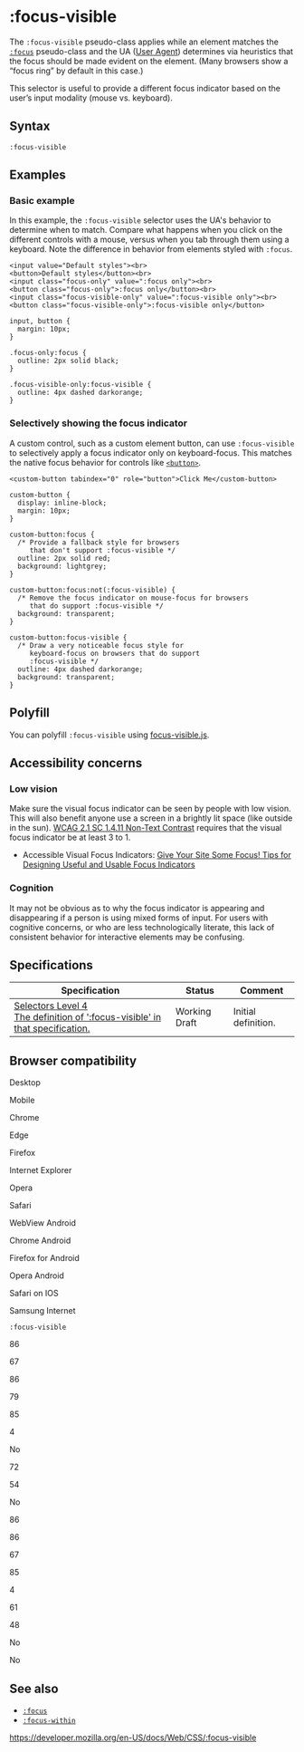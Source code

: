# :focus-visible

The `:focus-visible` pseudo-class applies while an element matches the [`:focus`](:focus) pseudo-class and the UA ([User Agent](https://developer.mozilla.org/en-US/docs/Glossary/User_agent)) determines via heuristics that the focus should be made evident on the element. (Many browsers show a “focus ring” by default in this case.)

This selector is useful to provide a different focus indicator based on the user’s input modality (mouse vs. keyboard).

## Syntax

    :focus-visible

## Examples

### Basic example

In this example, the `:focus-visible` selector uses the UA's behavior to determine when to match. Compare what happens when you click on the different controls with a mouse, versus when you tab through them using a keyboard. Note the difference in behavior from elements styled with `:focus`.

    <input value="Default styles"><br>
    <button>Default styles</button><br>
    <input class="focus-only" value=":focus only"><br>
    <button class="focus-only">:focus only</button><br>
    <input class="focus-visible-only" value=":focus-visible only"><br>
    <button class="focus-visible-only">:focus-visible only</button>

    input, button {
      margin: 10px;
    }

    .focus-only:focus {
      outline: 2px solid black;
    }

    .focus-visible-only:focus-visible {
      outline: 4px dashed darkorange;
    }

### Selectively showing the focus indicator

A custom control, such as a custom element button, can use `:focus-visible` to selectively apply a focus indicator only on keyboard-focus. This matches the native focus behavior for controls like [`<button>`](https://developer.mozilla.org/en-US/docs/Web/HTML/Element/button).

    <custom-button tabindex="0" role="button">Click Me</custom-button>

    custom-button {
      display: inline-block;
      margin: 10px;
    }

    custom-button:focus {
      /* Provide a fallback style for browsers
         that don't support :focus-visible */
      outline: 2px solid red;
      background: lightgrey;
    }

    custom-button:focus:not(:focus-visible) {
      /* Remove the focus indicator on mouse-focus for browsers
         that do support :focus-visible */
      background: transparent;
    }

    custom-button:focus-visible {
      /* Draw a very noticeable focus style for
         keyboard-focus on browsers that do support
         :focus-visible */
      outline: 4px dashed darkorange;
      background: transparent;
    }

## Polyfill

You can polyfill `:focus-visible` using [focus-visible.js](https://github.com/WICG/focus-visible).

## Accessibility concerns

### Low vision

Make sure the visual focus indicator can be seen by people with low vision. This will also benefit anyone use a screen in a brightly lit space (like outside in the sun). [WCAG 2.1 SC 1.4.11 Non-Text Contrast](https://www.w3.org/WAI/WCAG21/Understanding/non-text-contrast.html) requires that the visual focus indicator be at least 3 to 1.

- Accessible Visual Focus Indicators: [Give Your Site Some Focus! Tips for Designing Useful and Usable Focus Indicators](https://www.deque.com/blog/give-site-focus-tips-designing-usable-focus-indicators/)

### Cognition

It may not be obvious as to why the focus indicator is appearing and disappearing if a person is using mixed forms of input. For users with cognitive concerns, or who are less technologically literate, this lack of consistent behavior for interactive elements may be confusing.

## Specifications

<table><thead><tr class="header"><th>Specification</th><th>Status</th><th>Comment</th></tr></thead><tbody><tr class="odd"><td><a href="https://drafts.csswg.org/selectors-4/#the-focus-visible-pseudo">Selectors Level 4<br />
<span class="small">The definition of ':focus-visible' in that specification.</span></a></td><td><span class="spec-wd">Working Draft</span></td><td>Initial definition.</td></tr></tbody></table>

## Browser compatibility

Desktop

Mobile

Chrome

Edge

Firefox

Internet Explorer

Opera

Safari

WebView Android

Chrome Android

Firefox for Android

Opera Android

Safari on IOS

Samsung Internet

`:focus-visible`

86

67

86

79

85

4

No

72

54

No

86

86

67

85

4

61

48

No

No

## See also

- [`:focus`](:focus)
- [`:focus-within`](:focus-within)

<a href="https://developer.mozilla.org/en-US/docs/Web/CSS/:focus-visible" class="_attribution-link">https://developer.mozilla.org/en-US/docs/Web/CSS/:focus-visible</a>
